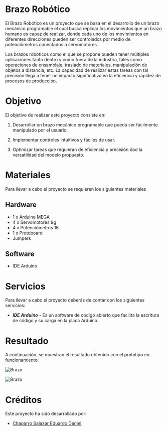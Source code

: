 # Brazo Robótico

El Brazo Robótico es un proyecto que se basa en el desarrollo de un brazo mecánico programable el cual busca replicar los movimientos que un brazo humano es capaz de realizar, donde cada uno de los movimientos en diferentes direcciones pueden ser controlados por medio de potenciómetros conectados a servomotores. 

Los brazos robóticos como el que se propone pueden tener múltiples aplicaciones tanto dentro y como fuera de la industria, tales como operaciones de ensamblaje, traslado de materiales, manipulación de objetos a distancia, etc. La capacidad de realizar estas tareas  con tal precisión llega a tener un impacto significativo en la eficiencia y rapidez de procesos de producción.

# Objetivo

El objetivo de realizar este proyecto consiste en: 

1. Desarrollar un brazo mecánico programable que pueda ser fácilmente manipulado por el usuario.

2. Implementar controles intuitivos y fáciles de usar.

3. Optimizar tareas que requieran de eficiencia y precisión dad la versatilidad del modelo propuesto.

# Materiales
Para llevar a cabo el proyecto se requieren los siguientes materiales
## Hardware
- 1 x Arduino MEGA
- 4 x Servomotores 9g
- 4 x Potenciómetros 1K
- 1 x Protoboard
- Jumpers

## Software
- IDE Arduino

# Servicios
Para llevar a cabo el proyecto deberás de contar con los siguientes servicios:
- ___IDE Arduino___ - Es un software de código abierto que facilita la escritura de código y su carga en la placa Arduino.

# Resultado
A continuación, se muestran el resultado obtenido con el prototipo en funcionamiento:

![Brazo](https://github.com/DanielChaparro82/Imagenes/blob/main/WhatsApp%20Image%202023-11-08%20at%2010.58.41%20AM.jpeg)

![Brazo](https://github.com/DanielChaparro82/Imagenes/blob/main/WhatsApp%20Image%202023-11-08%20at%2010.58.41%20AM%20(2).jpeg)

# Créditos 
Este proyecto ha sido desarrollado por:
- [Chaparro Salazar Eduardo Daniel](https://github.com/DanielChaparro82?tab=repositories)
